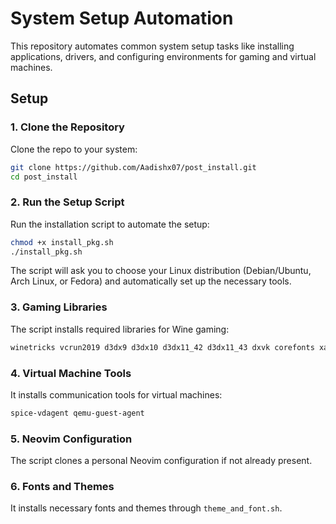 # System Setup Automation

This repository automates common system setup tasks like installing applications, drivers, and configuring environments for gaming and virtual machines.

## Setup

### 1. Clone the Repository

Clone the repo to your system:

```bash
git clone https://github.com/Aadishx07/post_install.git
cd post_install
```

### 2. Run the Setup Script

Run the installation script to automate the setup:

```bash
chmod +x install_pkg.sh
./install_pkg.sh
```

The script will ask you to choose your Linux distribution (Debian/Ubuntu, Arch Linux, or Fedora) and automatically set up the necessary tools.

### 3. Gaming Libraries

The script installs required libraries for Wine gaming:

```bash
winetricks vcrun2019 d3dx9 d3dx10 d3dx11_42 d3dx11_43 dxvk corefonts xact d3dcompiler_47 quartz physx vcrun2015 vcrun2017 dotnet20 dotnet35 dotnet40 dotnet45 dotnet46 dotnet48
```

### 4. Virtual Machine Tools

It installs communication tools for virtual machines:

```bash
spice-vdagent qemu-guest-agent
```

### 5. Neovim Configuration

The script clones a personal Neovim configuration if not already present.

### 6. Fonts and Themes

It installs necessary fonts and themes through `theme_and_font.sh`.

